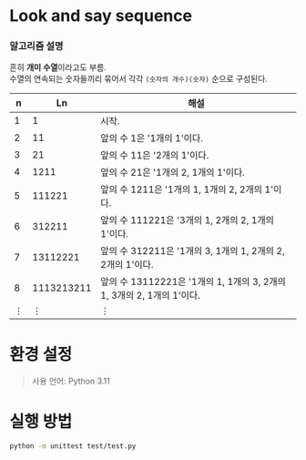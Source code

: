 
# Look and say sequence
### 알고리즘 설명
흔히 **개미 수열**이라고도 부름.  
수열의 연속되는 숫자들끼리 묶어서 각각 
``(숫자의 개수)(숫자)`` 순으로 구성된다.

|  n | Ln | 해설 |  
| --- | --- | --- |
| 1 | 1 | 시작. |
| 2 | 11 | 앞의 수 1은 '1개의 1'이다. |
| 3 | 21 | 앞의 수 11은 '2개의 1'이다. |
| 4 | 1211 | 앞의 수 21은 '1개의 2, 1개의 1'이다. |
| 5 | 111221 | 앞의 수 1211은 '1개의 1, 1개의 2, 2개의 1'이다. |
| 6 | 312211 | 앞의 수 111221은 '3개의 1, 2개의 2, 1개의 1'이다. |
| 7 | 13112221 | 앞의 수 312211은 '1개의 3, 1개의 1, 2개의 2, 2개의 1'이다. |
| 8 | 1113213211 | 앞의 수 13112221은 '1개의 1, 1개의 3, 2개의 1, 3개의 2, 1개의 1'이다. |
| ⋮ | ⋮ | ⋮ |

# 환경 설정
> 사용 언어: Python 3.11

# 실행 방법
```bash
python -m unittest test/test.py
```